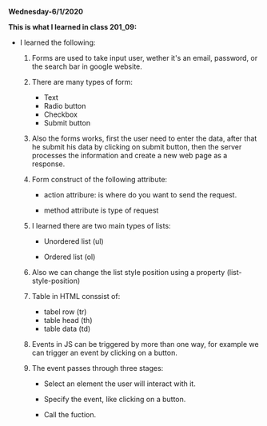 **Wednesday-6/1/2020**

**This is what I learned in class 201_09:**

* I learned the following:

    1. Forms are used to take input user, wether it's an email, password, or the search bar in google website.

    2. There are many types of form:

        - Text
        - Radio button
        - Checkbox
        - Submit button

    3. Also the forms works, first the user need to enter the data, after that he submit his data by clicking on submit button, then the server processes the information and create a new web page as a response.

    4. Form construct of the following attribute:

        - action attribure: is where do you want to send the request.

        - method attribute is type of request
        
      
    5. I learned there are two main types of lists:

        - Unordered list (ul)

        - Ordered list (ol)

    6. Also we can change the list style position using a property (list-style-position)

    7. Table in HTML conssist of:

        - tabel row (tr)
        - table head (th)
        - table data (td)

    8. Events in JS can be triggered by more than one way, for example we can trigger an event by clicking on a button.

    9. The event passes through three stages:

        - Select an element the user will interact with it.

        - Specify the event, like clicking on a button.

        - Call the fuction. 